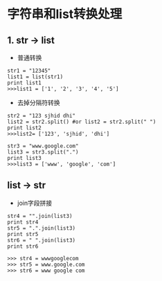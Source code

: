 # 字符串和list转换处理
## 1. str -> list
- 普通转换
```
str1 = "12345"
list1 = list(str1)
print list1
>>>list1 = ['1', '2', '3', '4', '5']
```
- 去掉分隔符转换
```
str2 = "123 sjhid dhi"  
list2 = str2.split() #or list2 = str2.split(" ")  
print list2
>>>list2= ['123', 'sjhid', 'dhi']

str3 = "www.google.com"  
list3 = str3.split(".")  
print list3
>>>list3 = ['www', 'google', 'com']
```
## list -> str
- join字段拼接
```
str4 = "".join(list3)  
print str4  
str5 = ".".join(list3)  
print str5  
str6 = " ".join(list3)  
print str6 

>>> str4 = wwwgooglecom  
>>> str5 = www.google.com  
>>> str6 = www google com
```

